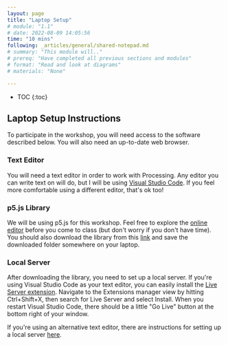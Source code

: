 ```yaml
---
layout: page
title: "Laptop Setup"
# module: "1.1"
# date: 2022-08-09 14:05:56
time: "10 mins"
following: _articles/general/shared-notepad.md
# summary: "This module will.."
# prereq: "Have completed all previous sections and modules"
# format: "Read and look at diagrams"
# materials: "None"

---
```

* TOC
{:toc}

## Laptop Setup Instructions

To participate in the workshop, you will need access to the software described below. You will also need an up-to-date web browser.

### Text Editor

You will need a text editor in order to work with Processing. Any editor you can write text on will do, but I will be using [Visual Studio Code](https://code.visualstudio.com/). If you feel more comfortable using a different editor, that's ok too! 

### p5.js Library 

We will be using p5.js for this workshop. Feel free to explore the [online editor](https://editor.p5js.org/) before you come to class (but don't worry if you don't have time). You should also download the library from this [link](https://github.com/processing/p5.js/releases/download/v1.4.2/p5.zip`) and save the downloaded folder somewhere on your laptop. 

### Local Server

After downloading the library, you need to set up a local server. If you're using Visual Studio Code as your text editor, you can easily install the [Live Server extension](https://marketplace.visualstudio.com/items?itemName=ritwickdey.LiveServer). Navigate to the Extensions manager view by hitting Ctrl+Shift+X, then search for Live Server and select Install. When you restart Visual Studio Code, there should be a little "Go Live" button at the bottom right of your window. 

If you're using an alternative text editor, there are instructions for setting up a local server [here](https://github.com/processing/p5.js/wiki/Local-server).
